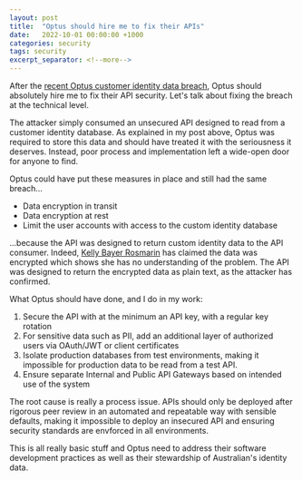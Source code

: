 ```yaml
---
layout: post
title:  "Optus should hire me to fix their APIs"
date:   2022-10-01 00:00:00 +1000
categories: security
tags: security
excerpt_separator: <!--more-->
---
```

After the [recent Optus customer identity data breach](https://blog.drewrobson.consulting/security/2022/09/27/the-optus-breach.html), Optus should absolutely hire me to fix their API security. Let's talk about fixing the breach at the technical level.

<!--more-->

The attacker simply consumed an unsecured API designed to read from a customer identity database. As explained in my post above, Optus was required to store this data and should have treated it with the seriousness it deserves. Instead, poor process and implementation left a wide-open door for anyone to find.

Optus could have put these measures in place and still had the same breach...

- Data encryption in transit
- Data encryption at rest
- Limit the user accounts with access to the custom identity database

...because the API was designed to return custom identity data to the API consumer. Indeed, [Kelly Bayer Rosmarin](https://blog.drewrobson.consulting/security/2022/09/29/kelly-bayer-rosmarin.html) has claimed the data was encrypted which shows she has no understanding of the problem. The API was designed to return the encrypted data as plain text, as the attacker has confirmed.

What Optus should have done, and I do in my work:

1. Secure the API with at the minimum an API key, with a regular key rotation
2. For sensitive data such as PII, add an additional layer of authorized users via OAuth/JWT or client certificates
3. Isolate production databases from test environments, making it impossible for production data to be read from a test API.
4. Ensure separate Internal and Public API Gateways based on intended use of the system

The root cause is really a process issue. APIs should only be deployed after rigorous peer review in an automated and repeatable way with sensible defaults, making it impossible to deploy an insecured API and ensuring security standards are envforced in all environments.

This is all really basic stuff and Optus need to address their software development practices as well as their stewardship of Australian's identity data.